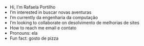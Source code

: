 -  Hi, I’m Rafaela Portilho
-  I’m interested in buscar novas aventuras
-  I’m currently da engenharia da computação 
-  I’m looking to collaborate on desolvimento de melhorias de sites
-  How to reach me email e contato
-  Pronouns: ela 
-  Fun fact: gosto de pizza

<!---
Rafaela-Portilho/Rafaela-Portilho is a ✨ special ✨ repository because its `README.md` (this file) appears on your GitHub profile.
You can click the Preview link to take a look at your changes.
--->
